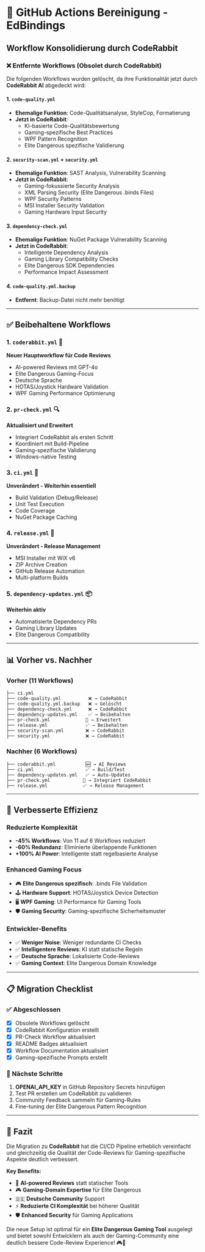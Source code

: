 # 🚀 GitHub Actions Bereinigung - EdBindings

## Workflow Konsolidierung durch CodeRabbit

### ❌ Entfernte Workflows (Obsolet durch CodeRabbit)

Die folgenden Workflows wurden gelöscht, da ihre Funktionalität jetzt durch **CodeRabbit AI** abgedeckt wird:

#### 1. `code-quality.yml` 
- **Ehemalige Funktion**: Code-Qualitätsanalyse, StyleCop, Formatierung
- **Jetzt in CodeRabbit**: 
  - KI-basierte Code-Qualitätsbewertung
  - Gaming-spezifische Best Practices
  - WPF Pattern Recognition
  - Elite Dangerous spezifische Validierung

#### 2. `security-scan.yml` + `security.yml`
- **Ehemalige Funktion**: SAST Analysis, Vulnerability Scanning
- **Jetzt in CodeRabbit**:
  - Gaming-fokussierte Security Analysis
  - XML Parsing Security (Elite Dangerous .binds Files)
  - WPF Security Patterns
  - MSI Installer Security Validation
  - Gaming Hardware Input Security

#### 3. `dependency-check.yml`
- **Ehemalige Funktion**: NuGet Package Vulnerability Scanning
- **Jetzt in CodeRabbit**:
  - Intelligente Dependency Analysis
  - Gaming Library Compatibility Checks
  - Elite Dangerous SDK Dependencies
  - Performance Impact Assessment

#### 4. `code-quality.yml.backup`
- **Entfernt**: Backup-Datei nicht mehr benötigt

---

## ✅ Beibehaltene Workflows

### 1. `coderabbit.yml` 🤖
**Neuer Hauptworkflow für Code Reviews**
- AI-powered Reviews mit GPT-4o
- Elite Dangerous Gaming-Focus
- Deutsche Sprache
- HOTAS/Joystick Hardware Validation
- WPF Gaming Performance Optimierung

### 2. `pr-check.yml` 🔍  
**Aktualisiert und Erweitert**
- Integriert CodeRabbit als ersten Schritt
- Koordiniert mit Build-Pipeline
- Gaming-spezifische Validierung
- Windows-native Testing

### 3. `ci.yml` 🔄
**Unverändert - Weiterhin essentiell**
- Build Validation (Debug/Release)
- Unit Test Execution
- Code Coverage
- NuGet Package Caching

### 4. `release.yml` 🚀
**Unverändert - Release Management**
- MSI Installer mit WiX v6
- ZIP Archive Creation  
- GitHub Release Automation
- Multi-platform Builds

### 5. `dependency-updates.yml` 📦
**Weiterhin aktiv**
- Automatisierte Dependency PRs
- Gaming Library Updates
- Elite Dangerous Compatibility

---

## 📊 Vorher vs. Nachher

### Vorher (11 Workflows)
```
├── ci.yml
├── code-quality.yml          ❌ → CodeRabbit
├── code-quality.yml.backup   ❌ → Gelöscht  
├── dependency-check.yml      ❌ → CodeRabbit
├── dependency-updates.yml    ✅ → Beibehalten
├── pr-check.yml             🔄 → Erweitert
├── release.yml              ✅ → Beibehalten
├── security-scan.yml        ❌ → CodeRabbit
├── security.yml             ❌ → CodeRabbit
```

### Nachher (6 Workflows)
```
├── coderabbit.yml           🆕 → AI Reviews
├── ci.yml                   ✅ → Build/Test
├── dependency-updates.yml   ✅ → Auto-Updates  
├── pr-check.yml            🔄 → Integriert CodeRabbit
├── release.yml             ✅ → Release Management
```

---

## 🎯 Verbesserte Effizienz

### Reduzierte Komplexität
- **-45% Workflows**: Von 11 auf 6 Workflows reduziert
- **-60% Redundanz**: Eliminierte überlappende Funktionen
- **+100% AI Power**: Intelligente statt regelbasierte Analyse

### Enhanced Gaming Focus
- 🎮 **Elite Dangerous spezifisch**: .binds File Validation
- 🕹️ **Hardware Support**: HOTAS/Joystick Device Detection  
- 🖥️ **WPF Gaming**: UI Performance für Gaming Tools
- 🛡️ **Gaming Security**: Gaming-spezifische Sicherheitsmuster

### Entwickler-Benefits
- ✅ **Weniger Noise**: Weniger redundante CI Checks
- ✅ **Intelligentere Reviews**: KI statt statische Regeln
- ✅ **Deutsche Sprache**: Lokalisierte Code-Reviews
- ✅ **Gaming Context**: Elite Dangerous Domain Knowledge

---

## 📋 Migration Checklist

### ✅ Abgeschlossen
- [x] Obsolete Workflows gelöscht
- [x] CodeRabbit Konfiguration erstellt
- [x] PR-Check Workflow aktualisiert
- [x] README Badges aktualisiert
- [x] Workflow Documentation aktualisiert
- [x] Gaming-spezifische Prompts erstellt

### 🔧 Nächste Schritte
1. **OPENAI_API_KEY** in GitHub Repository Secrets hinzufügen
2. Test PR erstellen um CodeRabbit zu validieren  
3. Community Feedback sammeln für Gaming-Rules
4. Fine-tuning der Elite Dangerous Pattern Recognition

---

## 🚀 Fazit

Die Migration zu **CodeRabbit** hat die CI/CD Pipeline erheblich vereinfacht und gleichzeitig die Qualität der Code-Reviews für Gaming-spezifische Aspekte deutlich verbessert. 

**Key Benefits:**
- 🤖 **AI-powered Reviews** statt statischer Tools
- 🎮 **Gaming-Domain Expertise** für Elite Dangerous
- 🇩🇪 **Deutsche Community** Support  
- ⚡ **Reduzierte CI Komplexität** bei höherer Qualität
- 🛡️ **Enhanced Security** für Gaming Applications

Die neue Setup ist optimal für ein **Elite Dangerous Gaming Tool** ausgelegt und bietet sowohl Entwicklern als auch der Gaming-Community eine deutlich bessere Code-Review Experience! 🎮🚀